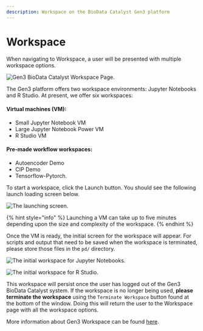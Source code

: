 ```yaml
---
description: Workspace on the BioData Catalyst Gen3 platform
---
```


# Workspace

When navigating to Workspace, a user will be presented with multiple workspace options.

![Gen3 BioData Catalyst Workspace Page.](../../.gitbook/assets/workspaces.png)

The Gen3 platform offers two workspace environments: Jupyter Notebooks and R Studio. At present, we offer six workspaces:

#### Virtual machines \(VM\): 

* Small Jupyter Notebook VM
* Large Jupyter Notebook Power VM
* R Studio VM

#### Pre-made workflow workspaces: 

* Autoencoder Demo
* CIP Demo
* Tensorflow-Pytorch. 

To start a workspace, click the Launch button. You should see the following launch loading screen below.

![The launching screen.](../../.gitbook/assets/workspace_loading.png)

{% hint style="info" %}
Launching a VM can take up to five minutes depending upon the size and complexity of the workspace.
{% endhint %}

Once the VM is ready, the initial screen for the workspace will appear. For scripts and output that need to be saved when the workspace is terminated, please store those files in the `pd/` directory. 

![The initial workspace for Jupyter Notebooks.](../../.gitbook/assets/python_workspace.png)

![The initial workspace for R Studio.](../../.gitbook/assets/r_workspace.png)

This workspace will persist once the user has logged out of the Gen3 BioData Catalyst system. If the workspace is no longer being used, **please terminate the workspace** using the `Terminate Workspace` button found at the bottom of the window. Doing this will return the user to the Workspace page with all the workspace options. 

More information about Gen3 Workspace can be found [here](https://gen3.org/resources/user/analyze-data/).

